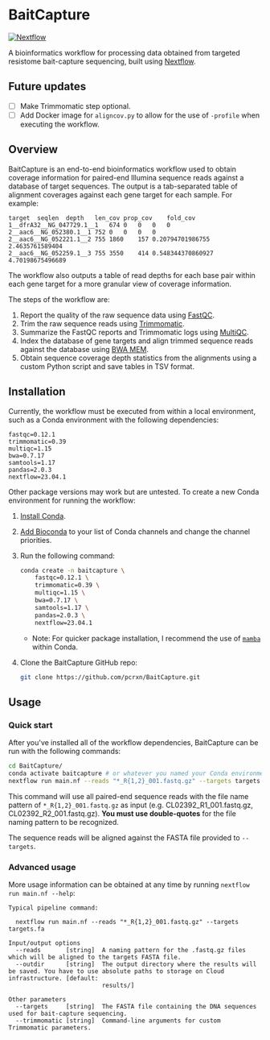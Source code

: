 # BaitCapture

[![Nextflow](https://img.shields.io/badge/nextflow%20DSL2-%E2%89%A522.10.1-23aa62.svg)](https://www.nextflow.io/)

A bioinformatics workflow for processing data obtained from targeted resistome bait-capture sequencing, built using [Nextflow](https://www.nextflow.io/).

## Future updates

- [ ] Make Trimmomatic step optional.
- [ ] Add Docker image for `aligncov.py` to allow for the use of `-profile` when executing the workflow.

## Overview

BaitCapture is an end-to-end bioinformatics workflow used to obtain coverage information for paired-end Illumina sequence reads against a database of target sequences.
The output is a tab-separated table of alignment coverages against each gene target for each sample.
For example:

```
target	seqlen	depth	len_cov	prop_cov	fold_cov
1__dfrA32__NG_047729.1__1	674	0	0	0	0
2__aac6__NG_052380.1__1	752	0	0	0	0
2__aac6__NG_052221.1__2	755	1860	157	0.20794701986755	2.4635761589404
2__aac6__NG_052259.1__3	755	3550	414	0.548344370860927	4.70198675496689
```

The workflow also outputs a table of read depths for each base pair within each gene target for a more granular view of coverage information.

The steps of the workflow are:

1. Report the quality of the raw sequence data using [FastQC](https://github.com/s-andrews/FastQC).
2. Trim the raw sequence reads using [Trimmomatic](https://github.com/usadellab/Trimmomatic).
3. Summarize the FastQC reports and Trimmomatic logs using [MultiQC](https://multiqc.info/).
4. Index the database of gene targets and align trimmed sequence reads against the database using [BWA MEM](https://github.com/lh3/bwa).
5. Obtain sequence coverage depth statistics from the alignments using a custom Python script and save tables in TSV format.

## Installation

Currently, the workflow must be executed from within a local environment, such as a Conda environment with the following dependencies:

```
fastqc=0.12.1
trimmomatic=0.39
multiqc=1.15
bwa=0.7.17
samtools=1.17
pandas=2.0.3
nextflow=23.04.1
```

Other package versions may work but are untested.
To create a new Conda environment for running the workflow:

1. [Install Conda](https://docs.conda.io/projects/conda/en/latest/user-guide/install/index.html).
2. [Add Bioconda](https://bioconda.github.io/#usage) to your list of Conda channels and change the channel priorities.
3. Run the following command:

    ```bash
    conda create -n baitcapture \
        fastqc=0.12.1 \
        trimmomatic=0.39 \
        multiqc=1.15 \
        bwa=0.7.17 \
        samtools=1.17 \
        pandas=2.0.3 \
        nextflow=23.04.1
    ```

   - Note: For quicker package installation, I recommend the use of [`mamba`](https://mamba.readthedocs.io/en/latest/mamba-installation.html#mamba-install) within Conda.

4. Clone the BaitCapture GitHub repo:

    ```bash
    git clone https://github.com/pcrxn/BaitCapture.git
    ```

## Usage

### Quick start

After you've installed all of the workflow dependencies, BaitCapture can be run with the following commands:

```bash
cd BaitCapture/
conda activate baitcapture # or whatever you named your Conda environment
nextflow run main.nf --reads "*_R{1,2}_001.fastq.gz" --targets targets.fa
```

This command will use all paired-end sequence reads with the file name pattern of `*_R{1,2}_001.fastq.gz` as input (e.g. CL02392_R1_001.fastq.gz, CL02392_R2_001.fastq.gz).
**You must use double-quotes** for the file naming pattern to be recognized.

The sequence reads will be aligned against the FASTA file provided to `--targets`.

### Advanced usage

More usage information can be obtained at any time by running `nextflow run main.nf --help`:

```
Typical pipeline command:

  nextflow run main.nf --reads "*_R{1,2}_001.fastq.gz" --targets targets.fa

Input/output options
  --reads       [string]  A naming pattern for the .fastq.gz files which will be aligned to the targets FASTA file.
  --outdir      [string]  The output directory where the results will be saved. You have to use absolute paths to storage on Cloud infrastructure. [default: 
                          results/] 

Other parameters
  --targets     [string]  The FASTA file containing the DNA sequences used for bait-capture sequencing.
  --trimmomatic [string]  Command-line arguments for custom Trimmomatic parameters.
```
